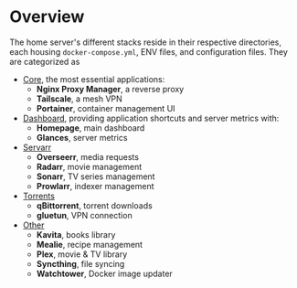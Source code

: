 # Overview
The home server's different stacks reside in their respective directories, each housing `docker-compose.yml`, ENV files, and configuration files. They are categorized as

- [Core](/stacks/core), the most essential applications:
    - **Nginx Proxy Manager**, a reverse proxy
    - **Tailscale**, a mesh VPN
    - **Portainer**, container management UI
- [Dashboard](/stacks/dashboard), providing application shortcuts and server metrics with:
    - **Homepage**, main dashboard
    - **Glances**, server metrics
- [Servarr](/stacks/servarr)
    - **Overseerr**, media requests
    - **Radarr**, movie management
    - **Sonarr**, TV series management
    - **Prowlarr**, indexer management
- [Torrents](/stacks/torrents)
    - **qBittorrent**, torrent downloads
    - **gluetun**, VPN connection
- [Other](/stacks/other)
    - **Kavita**, books library
    - **Mealie**, recipe management
    - **Plex**, movie & TV library
    - **Syncthing**, file syncing
    - **Watchtower**, Docker image updater
